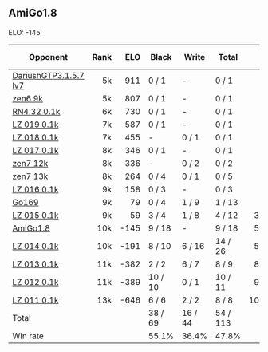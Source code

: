## AmiGo1.8 ##

ELO: -145

Opponent | Rank | ELO | Black | Write | Total | Win rate
---------|-----:|----:|-------|-------|-------|-------:
[DariushGTP3.1.5.7 lv7](DariushGTP3.1.5.7%20lv7.md) | 5k | 911 | 0 / 1 | - | 0 / 1 | 0.0%
[zen6 9k](zen6%209k.md) | 5k | 807 | 0 / 1 | - | 0 / 1 | 0.0%
[RN4.32 0.1k](RN4.32%200.1k.md) | 6k | 730 | 0 / 1 | - | 0 / 1 | 0.0%
[LZ 019 0.1k](LZ%20019%200.1k.md) | 7k | 587 | 0 / 1 | - | 0 / 1 | 0.0%
[LZ 018 0.1k](LZ%20018%200.1k.md) | 7k | 455 | - | 0 / 1 | 0 / 1 | 0.0%
[LZ 017 0.1k](LZ%20017%200.1k.md) | 8k | 346 | 0 / 1 | - | 0 / 1 | 0.0%
[zen7 12k](zen7%2012k.md) | 8k | 336 | - | 0 / 2 | 0 / 2 | 0.0%
[zen7 13k](zen7%2013k.md) | 8k | 264 | 0 / 4 | 0 / 1 | 0 / 5 | 0.0%
[LZ 016 0.1k](LZ%20016%200.1k.md) | 9k | 158 | 0 / 3 | - | 0 / 3 | 0.0%
[Go169](Go169.md) | 9k | 79 | 0 / 4 | 1 / 9 | 1 / 13 | 7.7%
[LZ 015 0.1k](LZ%20015%200.1k.md) | 9k | 59 | 3 / 4 | 1 / 8 | 4 / 12 | 33.3%
[AmiGo1.8](AmiGo1.8.md) | 10k | -145 | 9 / 18 | - | 9 / 18 | 50.0%
[LZ 014 0.1k](LZ%20014%200.1k.md) | 10k | -191 | 8 / 10 | 6 / 16 | 14 / 26 | 53.8%
[LZ 013 0.1k](LZ%20013%200.1k.md) | 11k | -382 | 2 / 2 | 6 / 7 | 8 / 9 | 88.9%
[LZ 012 0.1k](LZ%20012%200.1k.md) | 11k | -389 | 10 / 10 | 0 / 1 | 10 / 11 | 90.9%
[LZ 011 0.1k](LZ%20011%200.1k.md) | 13k | -646 | 6 / 6 | 2 / 2 | 8 / 8 | 100.0%
Total | | | 38 / 69 | 16 / 44 | 54 / 113 | 
Win rate| | | 55.1% | 36.4% | 47.8% | 
